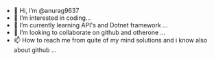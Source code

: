- 👋 Hi, I’m @anurag9637
- 👀 I’m interested in coding...
- 🌱 I’m currently learning API's and Dotnet framework ...
- 💞️ I’m looking to collaborate on github and otherone ...
- 📫 How to reach me from quite of my mind solutions and i know also about github ...

<!---
anurag9637/anurag9637 is a ✨ special ✨ repository because its `README.md` (this file) appears on your GitHub profile.
You can click the Preview link to take a look at your changes.
--->
